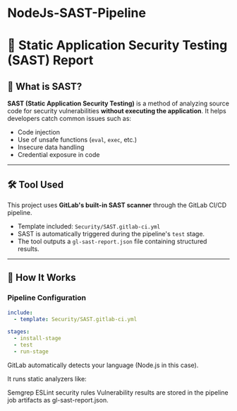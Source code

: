 # NodeJs-SAST-Pipeline
# 🔐 Static Application Security Testing (SAST) Report

## 📌 What is SAST?

**SAST (Static Application Security Testing)** is a method of analyzing source code for security vulnerabilities **without executing the application**. It helps developers catch common issues such as:

- Code injection
- Use of unsafe functions (`eval`, `exec`, etc.)
- Insecure data handling
- Credential exposure in code

---

## 🛠️ Tool Used

This project uses **GitLab's built-in SAST scanner** through the GitLab CI/CD pipeline.

- Template included: `Security/SAST.gitlab-ci.yml`
- SAST is automatically triggered during the pipeline's `test` stage.
- The tool outputs a `gl-sast-report.json` file containing structured results.

---

## 🚀 How It Works

### Pipeline Configuration

```yaml
include:
  - template: Security/SAST.gitlab-ci.yml

stages:
  - install-stage
  - test
  - run-stage
```
GitLab automatically detects your language (Node.js in this case).

It runs static analyzers like:

Semgrep
ESLint security rules
Vulnerability results are stored in the pipeline job artifacts as gl-sast-report.json.
